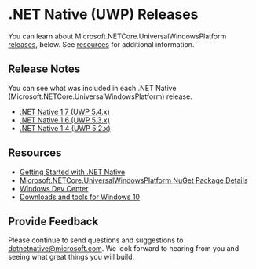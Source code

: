 # .NET Native (UWP) Releases

You can learn about Microsoft.NETCore.UniversalWindowsPlatform [releases](#releases), below. See [resources](#resources) for additional information.

## Release Notes

You can see what was included in each .NET Native (Microsoft.NETCore.UniversalWindowsPlatform) release.

- [.NET Native 1.7 (UWP 5.4.x)](net-native1.7/README.md)
- [.NET Native 1.6 (UWP 5.3.x)](net-native1.6/README.md)
- [.NET Native 1.4 (UWP 5.2.x)](net-native1.4/README.md)

## Resources

- [Getting Started with .NET Native](https://docs.microsoft.com/en-us/dotnet/framework/net-native/getting-started-with-net-native)
- [Microsoft.NETCore.UniversalWindowsPlatform NuGet Package Details](https://www.nuget.org/packages/Microsoft.NETCore.UniversalWindowsPlatform)
- [Windows Dev Center](https://developer.microsoft.com/en-us/windows/apps/getstarted)
- [Downloads and tools for Windows 10](https://developer.microsoft.com/en-us/windows/downloads)

## Provide Feedback

Please continue to send questions and suggestions to dotnetnative@microsoft.com.  We look forward to hearing from you and seeing what great things you will build.
